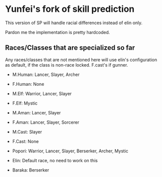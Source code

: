 # Yunfei's fork of skill prediction

This version of SP will handle racial differences instead of elin only.

Pardon me the implementation is pretty hardcoded.


## Races/Classes that are specialized so far

Any races/classes that are not mentioned here will use elin's configuration as default, if the class is non-race locked. F.cast's if gunner.

- M.Human: Lancer, Slayer, Archer

- F.Human: None

- M.Elf: Warrior, Lancer, Slayer

- F.Elf: Mystic

- M.Aman: Lancer, Slayer

- F.Aman: Lancer, Slayer, Sorcerer

- M.Cast: Slayer

- F.Cast: None

- Popori: Warrior, Lancer, Slayer, Berserker, Archer, Mystic

- Elin: Default race, no need to work on this

- Baraka: Berserker

